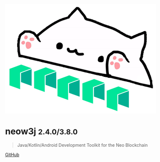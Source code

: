 ![logo](images/neow3j-neo3.png)

# neow3j <small>2.4.0/3.8.0</small>

> Java/Kotlin/Android Development Toolkit for the Neo Blockchain

[GitHub](https://github.com/neow3j/)
